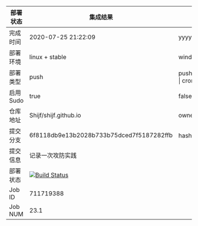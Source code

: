 


部署状态 | 集成结果 | 参考值
---|---|---
完成时间 | 2020-07-25 21:22:09 | yyyy-mm-dd hh:mm:ss
部署环境 | linux + stable | window \| linux + stable
部署类型 | push | push \| pull_request \| api \| cron
启用Sudo | true | false \| true
仓库地址 | Shijf/shijf.github.io | owner_name/repo_name
提交分支 | 6f8118db9e13b2028b733b75dced7f5187282ffb | hash 16位
提交信息 | 记录一次攻防实践 |
部署状态 | [![Build Status](https://travis-ci.org/Shijf/shijf.github.io.svg?branch=hexo)](https://travis-ci.org/Shijf/shijf.github.io)
Job ID   | 711719388 |
Job NUM  | 23.1 |
